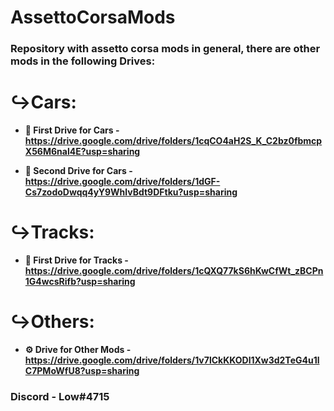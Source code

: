 # AssettoCorsaMods 
### Repository with assetto corsa mods in general, there are other mods in the following Drives: 
# ↪Cars:
* **🚗 First Drive for Cars - 
https://drive.google.com/drive/folders/1cqCO4aH2S_K_C2bz0fbmcpX56M6nal4E?usp=sharing**
 
* **🚗 Second Drive for Cars - 
https://drive.google.com/drive/folders/1dGF-Cs7zodoDwqq4yY9WhlvBdt9DFtku?usp=sharing**
# ↪Tracks:
* **🏁 First Drive for Tracks - 
https://drive.google.com/drive/folders/1cQXQ77kS6hKwCfWt_zBCPn1G4wcsRifb?usp=sharing**
# ↪Others:
* **⚙️ Drive for Other Mods - 
https://drive.google.com/drive/folders/1v7lCkKKODl1Xw3d2TeG4u1lC7PMoWfU8?usp=sharing**
### Discord - Low#4715
